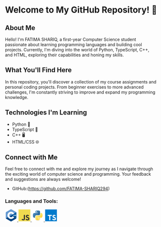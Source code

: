 # Welcome to My GitHub Repository! 👋

## About Me
Hello! I'm FATIMA SHARIQ, a first-year Computer Science student passionate about learning programming languages and building cool projects. Currently, I'm diving into the world of Python, TypeScript, C++, and HTML, exploring their capabilities and honing my skills.

## What You'll Find Here
In this repository, you'll discover a collection of my course assignments and personal coding projects. From beginner exercises to more advanced challenges, I'm constantly striving to improve and expand my programming knowledge.

## Technologies I'm Learning
- Python 🐍
- TypeScript 📘
- C++ 🖥️
- HTML/CSS 🌐

## Connect with Me
Feel free to connect with me and explore my journey as I navigate through the exciting world of computer science and programming. Your feedback and suggestions are always welcome!

- GitHub:(https://github.com/FATIMA-SHARIQ294)


<h3 align="left">Languages and Tools:</h3>
<p align="left"> <a href="https://www.w3schools.com/cpp/" target="_blank" rel="noreferrer"> <img src="https://raw.githubusercontent.com/devicons/devicon/master/icons/cplusplus/cplusplus-original.svg" alt="cplusplus" width="40" height="40"/> </a> <a href="https://developer.mozilla.org/en-US/docs/Web/JavaScript" target="_blank" rel="noreferrer"> <img src="https://raw.githubusercontent.com/devicons/devicon/master/icons/javascript/javascript-original.svg" alt="javascript" width="40" height="40"/> </a> <a href="https://www.python.org" target="_blank" rel="noreferrer"> <img src="https://raw.githubusercontent.com/devicons/devicon/master/icons/python/python-original.svg" alt="python" width="40" height="40"/> </a> <a href="https://www.typescriptlang.org/" target="_blank" rel="noreferrer"> <img src="https://raw.githubusercontent.com/devicons/devicon/master/icons/typescript/typescript-original.svg" alt="typescript" width="40" height="40"/> </a> </p>

